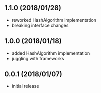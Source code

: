 ## 1.1.0 (2018/01/28)
* reworked HashAlgorithm implementation
* breaking interface changes

## 1.0.0 (2018/01/18)
* added HashAlgorithm implementation
* juggling with frameworks

## 0.0.1 (2018/01/07)
* initial release
